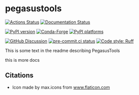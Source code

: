 # pegasustools

[![Actions Status][actions-badge]][actions-link]
[![Documentation Status][rtd-badge]][rtd-link]

[![PyPI version][pypi-version]][pypi-link]
[![Conda-Forge][conda-badge]][conda-link]
[![PyPI platforms][pypi-platforms]][pypi-link]

[![GitHub Discussion][github-discussions-badge]][github-discussions-link]
[![pre-commit.ci status][pre-commit-badge]][pre-commit-link]
[![Code style: Ruff][ruff-badge]][ruff-link]

<!-- SPHINX-START -->

<!-- prettier-ignore-start -->
[actions-badge]:            https://github.com/PegasusPIC/pegasustools/workflows/CI/badge.svg
[actions-link]:             https://github.com/PegasusPIC/pegasustools/actions
[conda-badge]:              https://img.shields.io/conda/vn/conda-forge/pegasustools
[conda-link]:               https://github.com/conda-forge/pegasustools-feedstock
[github-discussions-badge]: https://img.shields.io/static/v1?label=Discussions&message=Ask&color=blue&logo=github
[github-discussions-link]:  https://github.com/PegasusPIC/pegasustools/discussions
[pypi-link]:                https://pypi.org/project/pegasustools/
[pypi-platforms]:           https://img.shields.io/pypi/pyversions/pegasustools
[pypi-version]:             https://img.shields.io/pypi/v/pegasustools
[rtd-badge]:                https://readthedocs.org/projects/pegasustools/badge/?version=latest
[rtd-link]:                 https://pegasustools.readthedocs.io/en/latest/?badge=latest
[pre-commit-badge]:         https://results.pre-commit.ci/badge/github/PegasusPIC/pegasustools/main.svg
[pre-commit-link]:          https://results.pre-commit.ci/latest/github/PegasusPIC/pegasustools/main
[ruff-badge]:               https://img.shields.io/endpoint?url=https://raw.githubusercontent.com/astral-sh/ruff/main/assets/badge/v2.json
[ruff-link]:                https://github.com/astral-sh/ruff

<!-- prettier-ignore-end -->

This is some text in the readme describing PegasusTools

this is more docs

## Citations

- Icon made by max.icons from www.flaticon.com
